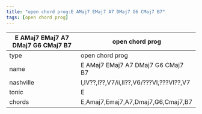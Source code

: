 ```yaml
---
title: "open chord prog:E AMaj7 EMaj7 A7 DMaj7 G6 CMaj7 B7"
tags: [open chord prog]
---
```


|E AMaj7 EMaj7 A7 DMaj7 G6 CMaj7 B7|open chord prog|
|---|---|
|type|open chord prog|
|name|E AMaj7 EMaj7 A7 DMaj7 G6 CMaj7 B7|
|nashville|I,IV??,I??,V7/ii,II??,V6/???VI,???VI??,V7|
|tonic|E|
|chords|E,Amaj7,Emaj7,A7,Dmaj7,G6,Cmaj7,B7|


